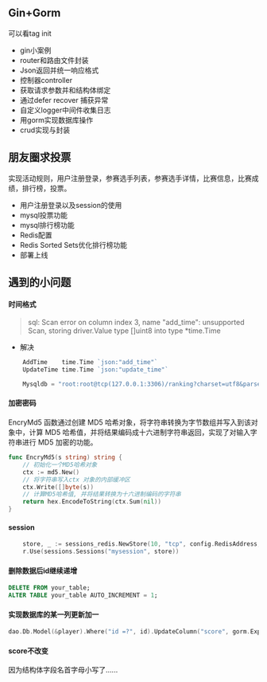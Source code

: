 ## Gin+Gorm
可以看tag init
- gin小案例
- router和路由文件封装
- Json返回并统一响应格式
- 控制器controller
- 获取请求参数并和结构体绑定
- 通过defer recover 捕获异常
- 自定义logger中间件收集日志
- 用gorm实现数据库操作
- crud实现与封装
## 朋友圈求投票
实现活动规则，用户注册登录，参赛选手列表，参赛选手详情，比赛信息，比赛成绩，排行榜，投票。
- 用户注册登录以及session的使用
- mysql投票功能
- mysql排行榜功能
- Redis配置
- Redis Sorted Sets优化排行榜功能
- 部署上线
## 遇到的小问题
#### 时间格式
>  sql: Scan error on column index 3, name "add_time": unsupported Scan, storing driver.Value type []uint8 into type *time.Time
- 解决
```go
	AddTime    time.Time `json:"add_time"`
	UpdateTime time.Time `json:"update_time"`

    Mysqldb = "root:root@tcp(127.0.0.1:3306)/ranking?charset=utf8&parseTime=True&loc=Local"
```
#### 加密密码
EncryMd5 函数通过创建 MD5 哈希对象，将字符串转换为字节数组并写入到该对象中，计算 MD5 哈希值，并将结果编码成十六进制字符串返回，实现了对输入字符串进行 MD5 加密的功能。
```go
func EncryMd5(s string) string {
	// 初始化一个MD5哈希对象
	ctx := md5.New()
	// 将字符串写入ctx 对象的内部缓冲区
	ctx.Write([]byte(s))
	// 计算MD5哈希值, 并将结果转换为十六进制编码的字符串
	return hex.EncodeToString(ctx.Sum(nil))
}
```
#### session

```go
	store, _ := sessions_redis.NewStore(10, "tcp", config.RedisAddress, "", []byte("secret"))
	r.Use(sessions.Sessions("mysession", store))
```
#### 删除数据后id继续递增

```sql
DELETE FROM your_table;
ALTER TABLE your_table AUTO_INCREMENT = 1; 
```

#### 实现数据库的某一列更新加一
```go
dao.Db.Model(&player).Where("id =?", id).UpdateColumn("score", gorm.Expr("score +?", 1))
```

#### score不改变
因为结构体字段名首字母小写了......